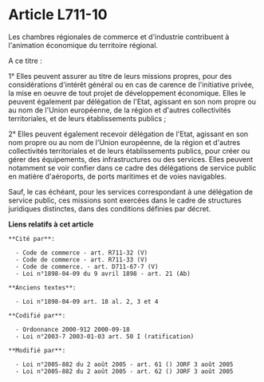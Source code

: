 # Article L711-10

Les chambres régionales de commerce et d'industrie contribuent à l'animation économique du territoire régional.

A ce titre :

1° Elles peuvent assurer au titre de leurs missions propres, pour des considérations d'intérêt général ou en cas de carence
de l'initiative privée, la mise en oeuvre de tout projet de développement économique. Elles le peuvent également par
délégation de l'Etat, agissant en son nom propre ou au nom de l'Union européenne, de la région et d'autres collectivités
territoriales, et de leurs établissements publics ;

2° Elles peuvent également recevoir délégation de l'Etat, agissant en son nom propre ou au nom de l'Union européenne, de la
région et d'autres collectivités territoriales et de leurs établissements publics, pour créer ou gérer des équipements, des
infrastructures ou des services. Elles peuvent notamment se voir confier dans ce cadre des délégations de service public en
matière d'aéroports, de ports maritimes et de voies navigables.

Sauf, le cas échéant, pour les services correspondant à une délégation de service public, ces missions sont exercées dans le
cadre de structures juridiques distinctes, dans des conditions définies par décret.

**Liens relatifs à cet article**

	**Cité par**:

	  - Code de commerce - art. R711-32 (V)
	  - Code de commerce - art. R711-33 (V)
	  - Code de commerce. - art. D711-67-7 (V)
	  - Loi n°1898-04-09 du 9 avril 1898 - art. 21 (Ab)

	**Anciens textes**:

	  - Loi n°1898-04-09 art. 18 al. 2, 3 et 4

	**Codifié par**:

	  - Ordonnance 2000-912 2000-09-18
	  - Loi n°2003-7 2003-01-03 art. 50 I (ratification)

	**Modifié par**:

	  - Loi n°2005-882 du 2 août 2005 - art. 61 () JORF 3 août 2005
	  - Loi n°2005-882 du 2 août 2005 - art. 62 () JORF 3 août 2005
